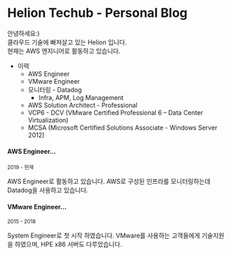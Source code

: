 Helion Techub - Personal Blog
======

안녕하세요:)  
클라우드 기술에 빠져살고 있는 Helion 입니다.  
현재는 AWS 엔지니어로 활동하고 있습니다.  

* 이력
  - AWS Engineer
  - VMware Engineer
  - 모니터링 - Datadog
    - Infra, APM, Log Management
  - AWS Solution Architect - Professional
  - VCP6 - DCV (VMware Certified Professional 6 – Data Center Virtualization)
  - MCSA (Microsoft Certified Solutions Associate - Windows Server 2012)

#### AWS Engineer...
<small>2019 - 현재</small>

AWS Engineer로 활동하고 있습니다.
AWS로 구성된 인프라를 모니터링하는데 Datadog을 사용하고 있습니다.

#### VMware Engineer...
<small>2015 - 2018</small>

System Engineer로 첫 시작 하였습니다.
VMware를 사용하는 고객들에게 기술지원을 하였으며, HPE x86 서버도 다루었습니다.
